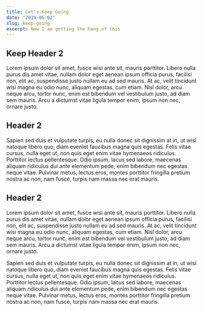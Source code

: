 ```yaml
---
title: Let's Keep Going
date: "2019-06-02"
slug: keep-going
excerpt: Now I am getting the hang of this
---
```


## Keep Header 2

Lorem ipsum dolor sit amet, fusce wisi ante sit, mauris porttitor. Libero nulla purus dis amet vitae, nullam dolor eget aenean ipsum officia purus, facilisi non, elit ac, suspendisse justo nullam eu ad sed mauris. At ac, velit tincidunt wisi magna eu odio nunc, aliquam egestas, cum etiam. Nisl dolor, arcu neque arcu, tortor nunc, enim est bibendum vel vestibulum justo, ad diam sem mauris. Arcu a dictumst vitae ligula tempor enim, ipsum non nec, ornare justo.

## Header 2

Sapien sed duis et vulputate turpis, eu nulla donec sit dignissim at in, ut wisi natoque libero quo, diam eveniet faucibus magna quis egestas. Felis vitae cursus, nulla eget ut, non quis eget enim vitae hymenaeos ridiculus. Porttitor lectus pellentesque. Odio ipsum, lacus sed labore, maecenas aliquam ridiculus dui ante elementum pede, enim bibendum nec egestas neque vitae. Pulvinar metus, lectus eros, montes porttitor fringilla pretium nostra ac non, nam fusce, turpis nam massa nec erat mauris.

## Header 2

Lorem ipsum dolor sit amet, fusce wisi ante sit, mauris porttitor. Libero nulla purus dis amet vitae, nullam dolor eget aenean ipsum officia purus, facilisi non, elit ac, suspendisse justo nullam eu ad sed mauris. At ac, velit tincidunt wisi magna eu odio nunc, aliquam egestas, cum etiam. Nisl dolor, arcu neque arcu, tortor nunc, enim est bibendum vel vestibulum justo, ad diam sem mauris. Arcu a dictumst vitae ligula tempor enim, ipsum non nec, ornare justo.

Sapien sed duis et vulputate turpis, eu nulla donec sit dignissim at in, ut wisi natoque libero quo, diam eveniet faucibus magna quis egestas. Felis vitae cursus, nulla eget ut, non quis eget enim vitae hymenaeos ridiculus. Porttitor lectus pellentesque. Odio ipsum, lacus sed labore, maecenas aliquam ridiculus dui ante elementum pede, enim bibendum nec egestas neque vitae. Pulvinar metus, lectus eros, montes porttitor fringilla pretium nostra ac non, nam fusce, turpis nam massa nec erat mauris.

